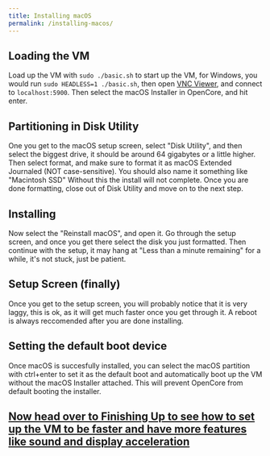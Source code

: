 ```yaml
---
title: Installing macOS
permalink: /installing-macos/
--- 
```

## Loading the VM

Load up the VM with `sudo ./basic.sh` to start up the VM, for Windows, you would run `sudo HEADLESS=1 ./basic.sh`, then open [VNC Viewer](https://www.realvnc.com/connect/download/viewer/), and connect to `localhost:5900`. Then select the macOS Installer in OpenCore, and hit enter.

## Partitioning in Disk Utility

One you get to the macOS setup screen, select "Disk Utility", and then select the biggest drive, it should be around 64 gigabytes or a little higher. Then select format, and make sure to format it as macOS Extended Journaled (NOT case-sensitive). You should also name it something like "Macintosh SSD" Without this the install will not complete. Once you are done formatting, close out of Disk Utility and move on to the next step.

## Installing

Now select the "Reinstall macOS", and open it. Go through the setup screen, and once you get there select the disk you just formatted. Then continue with the setup, it may hang at "Less than a minute remaining" for a while, it's not stuck, just be patient.

## Setup Screen (finally)

Once you get to the setup screen, you will probably notice that it is very laggy, this is ok, as it will get much faster once you get through it. A reboot is always reccomended after you are done installing.

## Setting the default boot device

Once macOS is succesfully installed, you can select the macOS partition with ctrl+enter to set it as the default boot and automatically boot up the VM without the macOS Installer attached. This will prevent OpenCore from default booting the installer.

## [Now head over to Finishing Up to see how to set up the VM to be faster and have more features like sound and display acceleration](https://notaperson535.github.io/OneClick-macOS-Simple-KVM/finishing-up)
